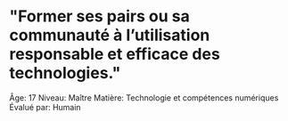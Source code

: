 # "Former ses pairs ou sa communauté à l’utilisation responsable et efficace des technologies."

Âge: 17
Niveau: Maître
Matière: Technologie et compétences numériques
Évalué par: Humain